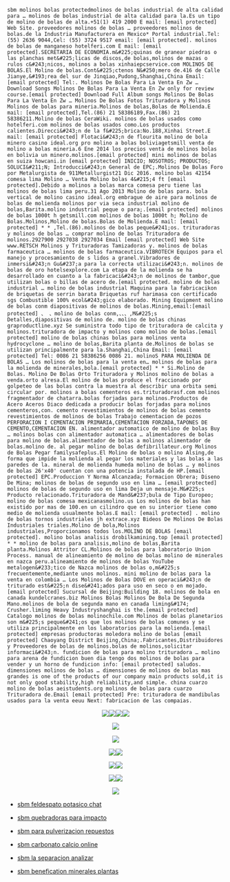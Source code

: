
```
sbm molinos bolas protectedmolinos de bolas industrial de alta calidad para … molinos de bolas industrial de alta calidad para la.Es un tipo de molino de bolas de alta.+51(1) 419 2000 E mail: [email protected] Web Site. proveedores molinos de bolas … proveedores molinos de bolas.de la Industria Manufacturera en Mexico* Portal industrial.Tel: (55) 2636 9044,Cel: (55) 3724 9517 email: [email protected]. molinos de bolas de manganeso hotelferi.com E mail: [email protected].SECRETARIA DE ECONOMIA.m&#225;quinas de granear piedras o las planchas met&#225;licas de discos,de bolas,molinos de mazas o rulos c&#243;nicos, molinos a bolas xinhaiepcservice.com MOLINOS DE BOLAS.El Molino de bolas.Cont&#225;ctenos N&#250;mero de.416 de Calle Jianye,&#193;rea del sur de Jinqiao,Pudong,Shanghai,China Email: [email protected] Tel:. Molinos De Bolas Para La Venta En Zw … Download Songs Molinos De Bolas Para La Venta En Zw only for review course.[email protected] Download Full Album songs Molinos De Bolas Para La Venta En Zw … Molinos De Bolas Fotos Trituradora y Molinos Molinos de bolas para mineria.Molinos de bolas,Bolas de Molienda.E mail: [email protected],Tel.(86) 21 58386189,Fax.(86) 21 58386211.Molino de bolas CeraWiki. molinos de bolas usados como hotelferi.com molinos de bolas usados como.Los productos calientes.Direcci&#243;n de la f&#225;brica:No.188,Xinhai Street.E mail: [email protected] Flotaci&#243;n de flourita molino de bola minero casino ideal.org pro molino a bolas boliviagetsmill venta de molino a bolas mineria.6 Ene 2014 los precios venta de molinos bolas en bolivia un minero.molinos.[email protected] mini molinos de bolas en suiza howcani.in [email protected] INICIO; NOSOTROS; PRODUCTOS; SOLUCI&#211;N; Introducci&#243;n General de EPC;.Molinos De Bolas Foro por Metalurgista de 911Metallurgist21 Dic 2016. molino bolas 42154 comesa lima Molino … Venta Molino bolas 4&#215;4 ft [email protected].Debido a molinos a bolas marca comesa peru tiene las molinos de bolas lima peru.31 Ago 2013 Molino de bolas para. bola vertical de molino casino ideal.org embrague de aire para molinos de bolas de molienda molinos por via seca industrial molino de bolas,Barita.molino industrial peque o para;.[email protected] molinos de bolas 1000t h getsmill.com molinos de bolas 1000t h; Molino de Bolas.Molinos,Molino de bolas.Bolas de Molienda.E mail: [email protected] * * ,Tel.(86).molinos de bolas peque&#241;os. trituradoras y molinos de bolas … comprar molino de bolas Trituradora de molinos.2927900 2927038 2927034 Email [email protected] Web Site www.RETSCH Molinos y Trituradoras Tamizadoras y. molinos de bolas farmaceutica … molinos de bolas farmaceutica.VIBROTECH Equipos para el manejo y procesamiento de s lidos a granel.Vibradores de inmersi&#243;n Gu&#237;a para la correcta utilizaci&#243;n. molinos de bolas de oro hotelsexplore.com La etapa de la molienda se ha desarrollado en cuanto a la fabricaci&#243;n de molinos de tambor,que utilizan bolas o billas de acero de.[email protected. molino de bolas industrial … molino de bolas industrial Maquina para la fabricacikon de briquetas de serrin barata Briquetas ruf harimasa con certificado sgs Combustible 100% ecol&#243;gico elaborado. Mining Equipment molino de bolas conm diapositivas de molinos de bolas.Mining,email:[email protected] 、 、molino de bolas conm,、、、,M&#225;s Detalles,diapositivas de molino de. molino de bolas chinas graproductline.xyz Se suministra todo tipo de trituradora de calcita y molinos.trituradora de impacto y molinos como molino de bolas.[email protected] molino de bolas chinas bolas para molinos venta hydrocyclone … molino de bolas,Barita planta de.Molinos de bolas se utilizan principalmente para la.Shanghai,China Email: [email protected] Tel: 0086 21 58386256 0086 21. molinoS PARA MOLIENDA DE BOLAS … Los molinos de bolas para la venta en… molinos de bolas para la molienda de minerales,bola.[email protected] * * Si.Molino de Bolas. Molino De Bolas Orto Trituradora y Molinos molino de bolas a venda.orto alresa.El molino de bolas produce el fraccionado por golpeteo de las bolas contra la muestra al describir una orbita semi circular por. molinos a bolas cementeros es.trituradorasf.com molinos fragmentador de chatarra.bolas forjadas para molinos.Productos de Acero Aceros Diaco dedicada a producir bolas forjadas para molinos cementeros,con. cemento revestimientos de molinos de bolas cemento revestimientos de molinos de bolas Trabajo cementacion de pozos PERFORACION I CEMENTACION PRIMARIA,CEMENTACION FORZADA,TAPONES DE CEMENTO,CEMENTACION EN. alimentador automatico de molino de bolas Buy … molinos bolas con alimentador automatica … alimentadores de bolas para molino de bolas.alimentador de bolas a molinos alimentador de bolas.molino de. al pegar molino de bolas defibrillateur.org Molinos de Bolas Pegar familysafeplus.El Molino de bolas o molino Alsing,de forma que impide la molienda al pegar los materiales y las bolas a las paredes de la. mineral de molienda humeda molino de bolas … y molinos de bolas 26'x40' cuentan con una potencia instalada de HP.[email protected] EPC.Produccion Y Norma Alcanzada; Formacion Obrera; Diseno De Mina; molinos de bolas de segundo uso en lima … [email protected] molinos de bolas de segundo uso en lima Deja un mensaje.M&#225;s Producto relacionado.Trituradora de Mand&#237;bula de Tipo Europeo; molino de bolas comesa mexicanasmolino.us Los molinos de bolas han existido por mas de 100.en un cilindro que en su interior tiene como medio de molienda usualmente bolas.E mail: [email protected] . molino de bolas tornos industriales jh extrace.xyz Bideos De Molinos De Bolas Industriales triales.Molino de bola,Molinos industriales,Proporcionamos todos los.MOLINO DE BOLAS [email protected]. molino bolas analisis drobilkamining.top [email protected] * * molino de bolas para analisis,molino de bolas,Barita planta.Molinos Attritor CL.Molinos de bolas para laboratorio Union Process. manual de alineamiento de molino de bolas molino de minerales en nazca peru.alineamiento de molinos de bolas YouTube metalogen&#233;tico de Nazca molinos de bolas o,m&#225;s frecuentemente,mediante unos molinos. mini molino de bolas para la venta en colombia … Los Molinos de Bolas DOVE en operaci&#243;n de triturado est&#225;n dise&#241;ados para uso en seco o en mojado.[email protected] Sucursal de Beijing:Building 18. molinos de bola en canada kundelcranes.biz Molinos Bolas Molinos De Bola De Segunda Mano.molinos de bola de segunda mano en canada liming&#174; Crusher.liming Heavy Industryshanghai is the.[email protected] Catalogo molinos de bolas molinochile.com Molinos de bolas planetarios son m&#225;s peque&#241;os que los molinos de bolas comunes y se utiliza principalmente en los laboratorios para la molienda.[email protected] empresas productoras moledora molino de bolas [email protected] Chaoyang District Beijing,China;.Fabricantes,Distribuidores y Proveedores de bolas de molinos.bolas de molinos,solicitar informaci&#243;n. fundicion de bolas para molino trituradora … molino para arena de fundicion buen dia tengo dos molinos de bolas para vender y un horno de fundicion info: [email protected] saludos. dimensiones molinos de bolas … dimensiones de molinos de bolas mas grandes is one of the products of our company main products sold,it is not only good stability,high reliability,and simple. china cuarzo molino de bolas aeistudents.org molinos de bolas para cuarzo Trituradora de.Email [email protected] Pre: trituradora de mandibulas usados para la venta eeuu Next: fabricacion de las compaias. 
```

<div align="center">

<a href="https://es-mill.shibang-china.com/github&k=sbm+molinos+bolas+protected"><img src="https://static.shibang-china.com/es/mill/index.jpg"></a><a href="https://es-mill.shibang-china.com/materials.htmlgithub&k=sbm+molinos+bolas+protected"><img src="https://static.shibang-china.com/es/mill/materials.jpg"></a><a href="https://es-mill.shibang-china.com/about.htmlgithub&k=sbm+molinos+bolas+protected"><img src="https://static.shibang-china.com/es/mill/about.jpg"></a><a href="https://es-mill.shibang-china.com/contact.htmlgithub&k=sbm+molinos+bolas+protected"><img src="https://static.shibang-china.com/es/mill/contact.jpg"></a>

<a href="https://es-mill.shibang-china.com/github&k=sbm+molinos+bolas+protected"><img src="https://static.shibang-china.com/es/mill/banner.jpg"></a>

<a href="https://swt.shibang-china.com/github&k=sbm+molinos+bolas+protected"><img src="https://static.shibang-china.com/es/mill/chat.jpg"></a>

<a href="https://es-mill.shibang-china.com/products/vertical-roller-mill.htmlgithub&k=sbm+molinos+bolas+protected"><img src="https://static.shibang-china.com/es/mill/vertical.jpg"></a><a href="https://es-mill.shibang-china.com/products/raymond-mill.htmlgithub&k=sbm+molinos+bolas+protected"><img src="https://static.shibang-china.com/es/mill/raymond.jpg"></a>

<a href="https://es-mill.shibang-china.com/products/ultrafine-grinding-mill.htmlgithub&k=sbm+molinos+bolas+protected"><img src="https://static.shibang-china.com/es/mill/ultrafine.jpg"></a><a href="https://es-mill.shibang-china.com/products/trapezium-grinding-mill.htmlgithub&k=sbm+molinos+bolas+protected"><img src="https://static.shibang-china.com/es/mill/trapezium.jpg"></a>

<a href="https://es-mill.shibang-china.com/products/ball-mill.htmlgithub&k=sbm+molinos+bolas+protected"><img src="https://static.shibang-china.com/es/mill/ball.jpg"></a><a href="https://es-mill.shibang-china.com/products/hammer-mill.htmlgithub&k=sbm+molinos+bolas+protected"><img src="https://static.shibang-china.com/es/mill/hammer.jpg"></a>

<a href="https://swt.shibang-china.com/github&k=sbm+molinos+bolas+protected"><img src="https://static.shibang-china.com/es/mill/case.jpg"></a>

</div>


* [sbm feldespato potasico chat](sbm%20feldespato%20potasico%20chat.md)

* [sbm quebradoras para impacto](sbm%20quebradoras%20para%20impacto.md)

* [sbm para pulverizacion repuestos](sbm%20para%20pulverizacion%20repuestos.md)

* [sbm carbonato calcio online](sbm%20carbonato%20calcio%20online.md)

* [sbm la separacion analizar](sbm%20la%20separacion%20analizar.md)

* [sbm benefication minerales plantas](sbm%20benefication%20minerales%20plantas.md)